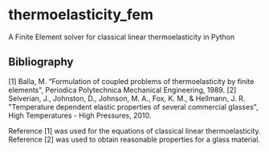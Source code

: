 # thermoelasticity_fem
A Finite Element solver for classical linear thermoelasticity in Python

## Bibliography
[1] Balla, M. “Formulation of coupled problems of thermoelasticity by finite elements", 
Periodica Polytechnica Mechanical Engineering, 1989.
[2] Selverian, J., Johnston, D., Johnson, M. A., Fox, K. M., & Hellmann, J. R. 
"Temperature dependent elastic properties of several commercial glasses", 
High Temperatures - High Pressures, 2010.

Reference [1] was used for the equations of classical linear thermoelasticity. Reference [2] was used to obtain
reasonable properties for a glass material.